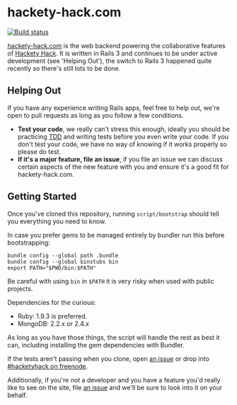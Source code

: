 # hackety-hack.com #

[![Build status](https://secure.travis-ci.org/hacketyhack/hackety-hack.com.png)](http://travis-ci.org/#!/hacketyhack/hackety-hack.com)

[hackety-hack.com][hh.com] is the web backend powering the collaborative features of [Hackety Hack][hh]. It is written in Rails 3 and continues to be under active development (see 'Helping Out'), the switch to Rails 3 happened quite recently so there's still lots to be done.

## Helping Out ##

If you have any experience writing Rails apps, feel free to help out, we're open to pull requests as long as you follow a few conditions.

+ **Test your code**, we really can't stress this enough, ideally you should be practicing [TDD][tdd] and writing tests before you even write your code. If you don't test your code, we have no way of knowing if it works properly so please do test.
+ **If it's a major feature, file an issue**, if you file an issue we can discuss certain aspects of the new feature with you and ensure it's a good fit for hackety-hack.com.

## Getting Started ##

Once you've cloned this repository, running `script/bootstrap` should tell you everything you need to know.

In case you prefer gems to be managed entirely by bundler run this before bootstrapping:

    bundle config --global path .bundle
    bundle config --global binstubs bin
    export PATH="$PWD/bin:$PATH"

Be careful with using `bin` in `$PATH` it is very risky when used with public projects.

Dependencies for the curious:

- Ruby: 1.9.3 is preferred.
- MongoDB: 2.2.x or 2.4.x

As long as you have those things, the script will handle the rest as best it can, including installing the gem dependencies with Bundler.

If the tests aren't passing when you clone, open [an issue][issues] or drop into
[#hacketyhack on freenode][irc].

Additionally, if you're _not_ a developer and you have a feature you'd really like to see on the site, file [an issue][issues] and we'll be sure to look into it on your behalf.

[hh.com]: http://hackety-hack.com/
[hh]:     https://github.com/hacketyhack/hacketyhack
[irc]: http://webchat.freenode.net/?channels=#hacketyhack
[issues]: https://github.com/hacketyhack/hackety-hack.com/issues
[tdd]:    http://en.wikipedia.org/wiki/Test-driven_development
